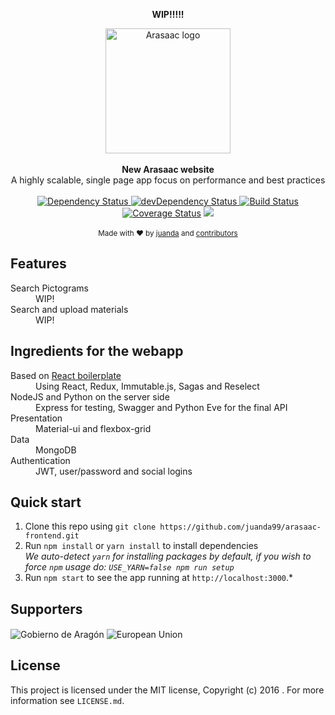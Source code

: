 <div align="center">
<p><strong>WIP!!!!!</strong></p>
  <img width=200 src="https://cdn.rawgit.com/juanda99/arasaac-frontend/master/app/components/Welcome/arasaac-logo.svg" alt="Arasaac logo" align="center" />
</div>
<br />

<div align="center"><strong>New Arasaac website</strong></div>
<div align="center">A highly scalable, single page app focus on performance and best practices</div>

<br />

<div align="center">
  <!-- Dependency Status -->
  <a href="https://david-dm.org/juanda99/arasaac-frontend">
    <img src="https://david-dm.org/juanda99/arasaac-frontend.svg" alt="Dependency Status" />
  </a>
  <!-- devDependency Status -->
  <a href="https://david-dm.org/juanda99/arasaac-frontend#info=devDependencies">
    <img src="https://david-dm.org/juanda99/arasaac-frontend/dev-status.svg" alt="devDependency Status" />
  </a>
  <!-- Build Status -->
  <a href="https://travis-ci.org/juanda99/arasaac-frontend">
    <img src="https://travis-ci.org/juanda99/arasaac-frontend.svg" alt="Build Status" />
  </a>
  <!-- Test Coverage -->
    <a href='https://coveralls.io/github/juanda99/arasaac-frontend?branch=master'><img src='https://coveralls.io/repos/github/juanda99/arasaac-frontend/badge.svg?branch=master' alt='Coverage Status' /></a>
  <!-- Localization -->
  <a target="_blank" href="https://crowdin.com/project/arasaac"><img src="https://d322cqt584bo4o.cloudfront.net/arasaac/localized.svg"></a>

</div>

<br />

<div align="center">
  <sub>Made with ❤︎ by <a href="https://twitter.com/juandawrite">juanda</a> and <a href="https://github.com/juanda99/arasaac-frontend/graphs/contributors">contributors</a></sub>
</div>

## Features

<dl>
  <dt>Search Pictograms</dt>
  <dd>WIP!</dd>

  <dt>Search and upload materials</dt>
  <dd>WIP!</dd>
</dl>


## Ingredients for the webapp
<dl>
<dt>Based on <a href="https://github.com/mxstbr/react-boilerplate">React boilerplate</a></dt>
  <dd>Using React, Redux, Immutable.js, Sagas and Reselect</dd>

  <dt>NodeJS and Python on the server side</dt>
  <dd>Express for testing, Swagger and Python Eve for the final API </dd>

  <dt>Presentation</dt>
  <dd>Material-ui and flexbox-grid</dd>

  <dt>Data</dt>
  <dd>MongoDB</dd>

  <dt>Authentication</dt>
  <dd>JWT, user/password and social logins</dd>

</dl>


## Quick start

1. Clone this repo using `git clone https://github.com/juanda99/arasaac-frontend.git`
2. Run `npm install` or `yarn install` to install dependencies<br />
   *We auto-detect `yarn` for installing packages by default, if you wish to force `npm` usage do: `USE_YARN=false npm run setup`*<br />
3. Run `npm start` to see the app running at `http://localhost:3000`.*


## Supporters
<img src="http://arasaac.org/images/logoAragon.jpg" alt="Gobierno de Aragón" align="center" />
<img src="http://arasaac.org/images/logo_fse.jpg" alt="European Union" align="center" />

## License

This project is licensed under the MIT license, Copyright (c) 2016 . For more information see `LICENSE.md`.
